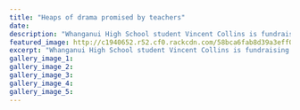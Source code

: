 ```yaml
---
title: "Heaps of drama promised by teachers"
date: 
description: "Whanganui High School student Vincent Collins is fundraising to travel to the Globe in London in July..."
featured_image: http://c1940652.r52.cf0.rackcdn.com/58bca6fab8d39a3eff003c63/Vincent-Collins-fundr-to-travel-Globe-Chron-March-2017.jpg
excerpt: "Whanganui High School student Vincent Collins is fundraising to travel to the Globe in London in July."
gallery_image_1: 
gallery_image_2: 
gallery_image_3: 
gallery_image_4: 
gallery_image_5: 
---
```

